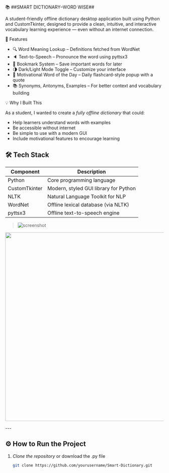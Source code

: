 📚 ##SMART DICTIONARY–WORD WISE##

A student-friendly offline dictionary desktop application built using Python and CustomTkinter, designed to provide a clean, intuitive, and interactive vocabulary learning experience — even without an internet connection.


🚀 Features

- 🔍 Word Meaning Lookup – Definitions fetched from WordNet
- 🔈 Text-to-Speech – Pronounce the word using pyttsx3
- 🔖 Bookmark System – Save important words for later
- 🌗 Dark/Light Mode Toggle – Customize your interface
- 🌟 Motivational Word of the Day – Daily flashcard-style popup with a quote
- 📚 Synonyms, Antonyms, Examples – For better context and vocabulary building

💡 Why I Built This

As a student, I wanted to create a *fully offline dictionary* that could:
- Help learners understand words with examples
- Be accessible without internet
- Be simple to use with a modern GUI
- Include motivational features to encourage learning


## 🛠 Tech Stack

| Component         | Description                              |
|------------------ |------------------------------------------|
| Python            | Core programming language                |
| CustomTkinter     | Modern, styled GUI library for Python    |
| NLTK              | Natural Language Toolkit for NLP         |
| WordNet           | Offline lexical database (via NLTK)      |
| pyttsx3           | Offline text-to-speech engine            |


> ![screenshot](!(https://github.com/user-attachments/assets/9b375228-c6cc-40de-a54f-50061f227673))

<p align="center">
  <img src="!(https://github.com/user-attachments/assets/9b375228-c6cc-40de-a54f-50061f227673)" width="600"/>
</p>
---

## ⚙ How to Run the Project

1. *Clone the repository* or download the .py file
   ```bash
   git clone https://github.com/yourusername/Smart-Dictionary.git
